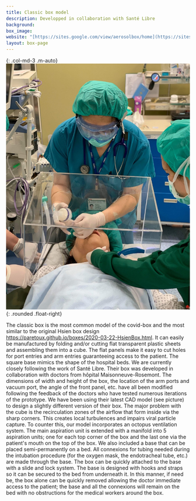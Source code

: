 ```yaml
---
title: Classic box model
description: Developped in collaboration with Santé Libre
background: 
box_image: 
website: "[https://sites.google.com/view/aerosolbox/home](https://sites.google.com/view/aerosolbox/home)"
layout: box-page
---
```


{: .col-md-3 .m-auto}
![alt text](/assets/img/boxes/Hsien-box2.jpg)
{: .rounded .float-right}
<br />

The classic box is the most common model of the covid-box and the most similar to the original Hsien box design https://paretoux.github.io/boxes/2020-03-22-HsienBox.html. It can easily be manufactured by folding and/or cutting flat transparent plastic sheets and assembling them into a cube. The flat panels make it easy to cut holes for port entries and arm entries guaranteeing access to the patient. The square base mimics the shape of the hospital beds. We are currently closely following the work of Santé Libre. Their box was developed in collaboration with doctors from hôpital Maisonneuve-Rosemont. The dimensions of width and height of the box, the location of the arm ports and vacuum port, the angle of the front panel, etc. have all been modified following the feedback of the doctors who have tested numerous iterations of the prototype. We have been using their latest CAD model (see picture) to design a slightly different version of their box. The major problem with the cube is the recirculation zones of the airflow that form inside via the sharp corners. This creates local turbulences and impairs viral particle capture. To counter this, our model incorporates an octopus ventilation system. The main aspiration unit is extended with a manifold into 5 aspiration units; one for each top corner of the box and the last one via the patient's mouth on the top of the box. We also included a base that can be placed semi-permanently on a bed. All connexions for tubing needed during the intubation procedure (for the oxygen mask, the endotracheal tube, etc.) are made through the base. The box can be quickly attached to the base with a slide and lock system. The base is designed with hooks and straps so it can be secured to the bed from underneath it. In this manner,  if need be, the box alone can be  quickly removed allowing the doctor immediate access to the patient; the base and all the connexions will remain on the bed with no obstructions for the medical workers around the box. 

